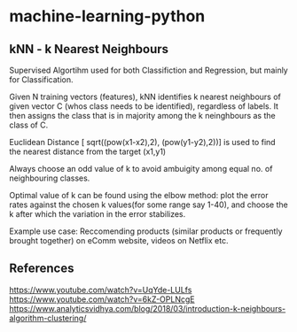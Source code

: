 # machine-learning-python

## kNN - k Nearest Neighbours

Supervised Algortihm used for both Classifiction and Regression, but mainly for Classification.

Given N training vectors (features), kNN identifies k nearest neighbours of given vector C (whos class needs to be identified), regardless of labels. It then assigns the class that is in majority among the k neinghbours as the class of C. 

Euclidean Distance [ sqrt((pow(x1-x2),2), (pow(y1-y2),2))] is used to find the nearest distance from the target (x1,y1)

Always choose an odd value of k to avoid ambuigity among equal no. of neighbouring classes.

Optimal value of k can be found using the elbow method: plot the error rates against the chosen k values(for some range say 1-40), and choose the k after which the variation in the error stabilizes.

Example use case: Reccomending products (similar products or frequently brought together) on eComm website, videos on Netflix etc.

## References
https://www.youtube.com/watch?v=UqYde-LULfs
https://www.youtube.com/watch?v=6kZ-OPLNcgE
https://www.analyticsvidhya.com/blog/2018/03/introduction-k-neighbours-algorithm-clustering/

